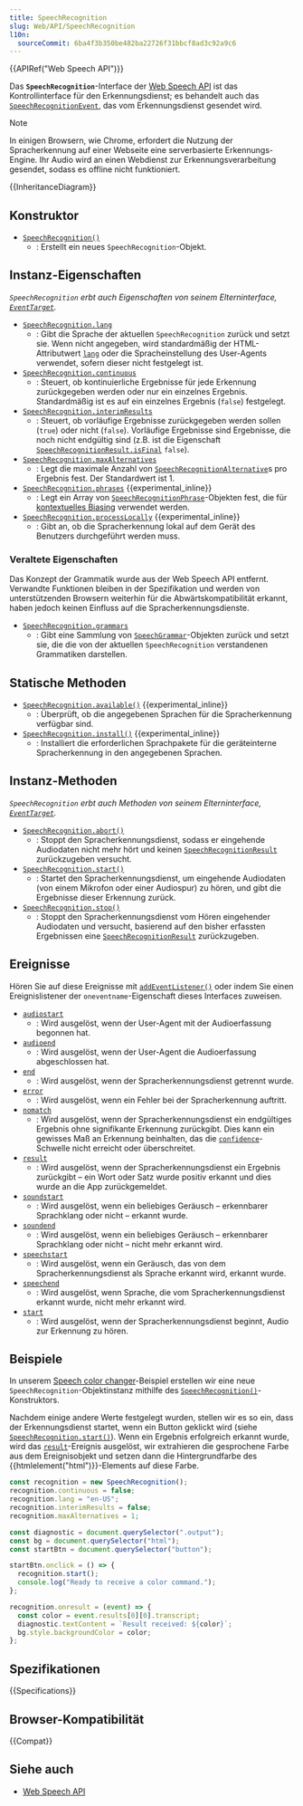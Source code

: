 ```yaml
---
title: SpeechRecognition
slug: Web/API/SpeechRecognition
l10n:
  sourceCommit: 6ba4f3b350be482ba22726f31bbcf8ad3c92a9c6
---
```


{{APIRef("Web Speech API")}}

Das **`SpeechRecognition`**-Interface der [Web Speech API](/de/docs/Web/API/Web_Speech_API) ist das Kontrollinterface für den Erkennungsdienst; es behandelt auch das [`SpeechRecognitionEvent`](/de/docs/Web/API/SpeechRecognitionEvent), das vom Erkennungsdienst gesendet wird.

> [!NOTE]
> In einigen Browsern, wie Chrome, erfordert die Nutzung der Spracherkennung auf einer Webseite eine serverbasierte Erkennungs-Engine. Ihr Audio wird an einen Webdienst zur Erkennungsverarbeitung gesendet, sodass es offline nicht funktioniert.

{{InheritanceDiagram}}

## Konstruktor

- [`SpeechRecognition()`](/de/docs/Web/API/SpeechRecognition/SpeechRecognition)
  - : Erstellt ein neues `SpeechRecognition`-Objekt.

## Instanz-Eigenschaften

_`SpeechRecognition` erbt auch Eigenschaften von seinem Elterninterface, [`EventTarget`](/de/docs/Web/API/EventTarget)._

- [`SpeechRecognition.lang`](/de/docs/Web/API/SpeechRecognition/lang)
  - : Gibt die Sprache der aktuellen `SpeechRecognition` zurück und setzt sie. Wenn nicht angegeben, wird standardmäßig der HTML-Attributwert [`lang`](/de/docs/Web/HTML/Reference/Global_attributes/lang) oder die Spracheinstellung des User-Agents verwendet, sofern dieser nicht festgelegt ist.
- [`SpeechRecognition.continuous`](/de/docs/Web/API/SpeechRecognition/continuous)
  - : Steuert, ob kontinuierliche Ergebnisse für jede Erkennung zurückgegeben werden oder nur ein einzelnes Ergebnis. Standardmäßig ist es auf ein einzelnes Ergebnis (`false`) festgelegt.
- [`SpeechRecognition.interimResults`](/de/docs/Web/API/SpeechRecognition/interimResults)
  - : Steuert, ob vorläufige Ergebnisse zurückgegeben werden sollen (`true`) oder nicht (`false`). Vorläufige Ergebnisse sind Ergebnisse, die noch nicht endgültig sind (z.B. ist die Eigenschaft [`SpeechRecognitionResult.isFinal`](/de/docs/Web/API/SpeechRecognitionResult/isFinal) `false`).
- [`SpeechRecognition.maxAlternatives`](/de/docs/Web/API/SpeechRecognition/maxAlternatives)
  - : Legt die maximale Anzahl von [`SpeechRecognitionAlternative`](/de/docs/Web/API/SpeechRecognitionAlternative)s pro Ergebnis fest. Der Standardwert ist 1.
- [`SpeechRecognition.phrases`](/de/docs/Web/API/SpeechRecognition/phrases) {{experimental_inline}}
  - : Legt ein Array von [`SpeechRecognitionPhrase`](/de/docs/Web/API/SpeechRecognitionPhrase)-Objekten fest, die für [kontextuelles Biasing](/de/docs/Web/API/Web_Speech_API/Using_the_Web_Speech_API#contextual_biasing_in_speech_recognition) verwendet werden.
- [`SpeechRecognition.processLocally`](/de/docs/Web/API/SpeechRecognition/processLocally) {{experimental_inline}}
  - : Gibt an, ob die Spracherkennung lokal auf dem Gerät des Benutzers durchgeführt werden muss.

### Veraltete Eigenschaften

Das Konzept der Grammatik wurde aus der Web Speech API entfernt. Verwandte Funktionen bleiben in der Spezifikation und werden von unterstützenden Browsern weiterhin für die Abwärtskompatibilität erkannt, haben jedoch keinen Einfluss auf die Spracherkennungsdienste.

- [`SpeechRecognition.grammars`](/de/docs/Web/API/SpeechRecognition/grammars)
  - : Gibt eine Sammlung von [`SpeechGrammar`](/de/docs/Web/API/SpeechGrammar)-Objekten zurück und setzt sie, die die von der aktuellen `SpeechRecognition` verstandenen Grammatiken darstellen.

## Statische Methoden

- [`SpeechRecognition.available()`](/de/docs/Web/API/SpeechRecognition/available_static) {{experimental_inline}}
  - : Überprüft, ob die angegebenen Sprachen für die Spracherkennung verfügbar sind.
- [`SpeechRecognition.install()`](/de/docs/Web/API/SpeechRecognition/install_static) {{experimental_inline}}
  - : Installiert die erforderlichen Sprachpakete für die geräteinterne Spracherkennung in den angegebenen Sprachen.

## Instanz-Methoden

_`SpeechRecognition` erbt auch Methoden von seinem Elterninterface, [`EventTarget`](/de/docs/Web/API/EventTarget)._

- [`SpeechRecognition.abort()`](/de/docs/Web/API/SpeechRecognition/abort)
  - : Stoppt den Spracherkennungsdienst, sodass er eingehende Audiodaten nicht mehr hört und keinen [`SpeechRecognitionResult`](/de/docs/Web/API/SpeechRecognitionResult) zurückzugeben versucht.
- [`SpeechRecognition.start()`](/de/docs/Web/API/SpeechRecognition/start)
  - : Startet den Spracherkennungsdienst, um eingehende Audiodaten (von einem Mikrofon oder einer Audiospur) zu hören, und gibt die Ergebnisse dieser Erkennung zurück.
- [`SpeechRecognition.stop()`](/de/docs/Web/API/SpeechRecognition/stop)
  - : Stoppt den Spracherkennungsdienst vom Hören eingehender Audiodaten und versucht, basierend auf den bisher erfassten Ergebnissen eine [`SpeechRecognitionResult`](/de/docs/Web/API/SpeechRecognitionResult) zurückzugeben.

## Ereignisse

Hören Sie auf diese Ereignisse mit [`addEventListener()`](/de/docs/Web/API/EventTarget/addEventListener) oder indem Sie einen Ereignislistener der `oneventname`-Eigenschaft dieses Interfaces zuweisen.

- [`audiostart`](/de/docs/Web/API/SpeechRecognition/audiostart_event)
  - : Wird ausgelöst, wenn der User-Agent mit der Audioerfassung begonnen hat.
- [`audioend`](/de/docs/Web/API/SpeechRecognition/audioend_event)
  - : Wird ausgelöst, wenn der User-Agent die Audioerfassung abgeschlossen hat.
- [`end`](/de/docs/Web/API/SpeechRecognition/end_event)
  - : Wird ausgelöst, wenn der Spracherkennungsdienst getrennt wurde.
- [`error`](/de/docs/Web/API/SpeechRecognition/error_event)
  - : Wird ausgelöst, wenn ein Fehler bei der Spracherkennung auftritt.
- [`nomatch`](/de/docs/Web/API/SpeechRecognition/nomatch_event)
  - : Wird ausgelöst, wenn der Spracherkennungsdienst ein endgültiges Ergebnis ohne signifikante Erkennung zurückgibt. Dies kann ein gewisses Maß an Erkennung beinhalten, das die [`confidence`](/de/docs/Web/API/SpeechRecognitionAlternative/confidence)-Schwelle nicht erreicht oder überschreitet.
- [`result`](/de/docs/Web/API/SpeechRecognition/result_event)
  - : Wird ausgelöst, wenn der Spracherkennungsdienst ein Ergebnis zurückgibt – ein Wort oder Satz wurde positiv erkannt und dies wurde an die App zurückgemeldet.
- [`soundstart`](/de/docs/Web/API/SpeechRecognition/soundstart_event)
  - : Wird ausgelöst, wenn ein beliebiges Geräusch – erkennbarer Sprachklang oder nicht – erkannt wurde.
- [`soundend`](/de/docs/Web/API/SpeechRecognition/soundend_event)
  - : Wird ausgelöst, wenn ein beliebiges Geräusch – erkennbarer Sprachklang oder nicht – nicht mehr erkannt wird.
- [`speechstart`](/de/docs/Web/API/SpeechRecognition/speechstart_event)
  - : Wird ausgelöst, wenn ein Geräusch, das von dem Spracherkennungsdienst als Sprache erkannt wird, erkannt wurde.
- [`speechend`](/de/docs/Web/API/SpeechRecognition/speechend_event)
  - : Wird ausgelöst, wenn Sprache, die vom Spracherkennungsdienst erkannt wurde, nicht mehr erkannt wird.
- [`start`](/de/docs/Web/API/SpeechRecognition/start_event)
  - : Wird ausgelöst, wenn der Spracherkennungsdienst beginnt, Audio zur Erkennung zu hören.

## Beispiele

In unserem [Speech color changer](https://mdn.github.io/dom-examples/web-speech-api/speech-color-changer/)-Beispiel erstellen wir eine neue `SpeechRecognition`-Objektinstanz mithilfe des [`SpeechRecognition()`](/de/docs/Web/API/SpeechRecognition/SpeechRecognition)-Konstruktors.

Nachdem einige andere Werte festgelegt wurden, stellen wir es so ein, dass der Erkennungsdienst startet, wenn ein Button geklickt wird (siehe [`SpeechRecognition.start()`](/de/docs/Web/API/SpeechRecognition/start)). Wenn ein Ergebnis erfolgreich erkannt wurde, wird das [`result`](/de/docs/Web/API/SpeechRecognition/result_event)-Ereignis ausgelöst, wir extrahieren die gesprochene Farbe aus dem Ereignisobjekt und setzen dann die Hintergrundfarbe des {{htmlelement("html")}}-Elements auf diese Farbe.

```js
const recognition = new SpeechRecognition();
recognition.continuous = false;
recognition.lang = "en-US";
recognition.interimResults = false;
recognition.maxAlternatives = 1;

const diagnostic = document.querySelector(".output");
const bg = document.querySelector("html");
const startBtn = document.querySelector("button");

startBtn.onclick = () => {
  recognition.start();
  console.log("Ready to receive a color command.");
};

recognition.onresult = (event) => {
  const color = event.results[0][0].transcript;
  diagnostic.textContent = `Result received: ${color}`;
  bg.style.backgroundColor = color;
};
```

## Spezifikationen

{{Specifications}}

## Browser-Kompatibilität

{{Compat}}

## Siehe auch

- [Web Speech API](/de/docs/Web/API/Web_Speech_API)
